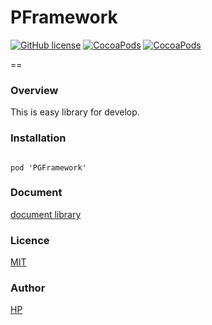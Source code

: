 # PFramework  
[![GitHub license](https://img.shields.io/badge/LICENSE-MIT%20LICENSE-blue.svg)](https://github.com/Playground-Corp/PGFramework/LICENCE) [![CocoaPods](https://img.shields.io/badge/platform-ios-lightgrey.svg)](https://cocoapods.org/pods/PGFramework) [![CocoaPods](https://img.shields.io/cocoapods/v/PGFramework.svg)](https://cocoapods.org/pods/PGFramework)  

==

### Overview
This is easy library for develop.

### Installation
<code>
pod 'PGFramework'
</code>

### Document
[document library](https://playground.style/official/docs/)

### Licence
[MIT](https://github.com/Playground-Corp/PGFramework/blob/master/LICENCE)

### Author
[HP](https://playground.style)  
